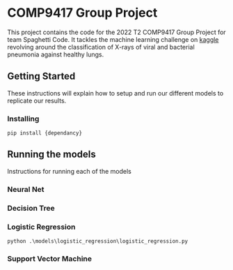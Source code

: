 # COMP9417 Group Project

This project contains the code for the 2022 T2 COMP9417 Group Project for team Spaghetti Code. It tackles the machine learning challenge on [kaggle](https://www.kaggle.com/datasets/paultimothymooney/chest-xray-pneumonia) revolving around the classification of X-rays of viral and bacterial pneumonia against healthy lungs. 

## Getting Started

These instructions will explain how to setup and run our different models to replicate our results.

### Installing

    pip install {dependancy}

## Running the models

Instructions for running each of the models

### Neural Net

### Decision Tree

### Logistic Regression

    python .\models\logistic_regression\logistic_regression.py

### Support Vector Machine
